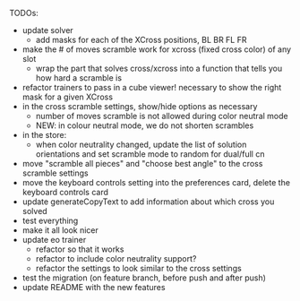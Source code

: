 TODOs:

- update solver
  - add masks for each of the XCross positions, BL BR FL FR
- make the # of moves scramble work for xcross (fixed cross color) of any slot
  - wrap the part that solves cross/xcross into a function that tells you how hard a scramble is
- refactor trainers to pass in a cube viewer! necessary to show the right mask for a given XCross
- in the cross scramble settings, show/hide options as necessary
  - number of moves scramble is not allowed during color neutral mode
  - NEW: in colour neutral mode, we do not shorten scrambles
- in the store:
  - when color neutrality changed, update the list of solution orientations and set scramble mode to random for dual/full cn
- move "scramble all pieces" and "choose best angle" to the cross scramble settings
- move the keyboard controls setting into the preferences card, delete the keyboard controls card
- update generateCopyText to add information about which cross you solved
- test everything
- make it all look nicer
- update eo trainer
  - refactor so that it works
  - refactor to include color neutrality support?
  - refactor the settings to look similar to the cross settings
- test the migration (on feature branch, before push and after push)
- update README with the new features

